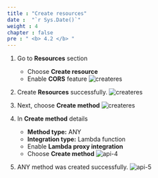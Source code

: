 ```yaml
---
title : "Create resources"
date :  "`r Sys.Date()`" 
weight : 4
chapter : false
pre : " <b> 4.2 </b> "
---
```

1. Go to **Resources** section
   - Choose **Create resource**
   - Enable **CORS** feature
![createres](/images/5-apigw/5.2-createresources/create-1.png)
2. Create **Resources** successfully.
![createres](/images/5-apigw/5.2-createresources/create-2.png)


3. Next, choose **Create method**
![createres](/images/5-apigw/5.2-createresources/create-3.png)
4. In **Create method** details
    - **Method type:** ANY
    - **Integration type:** Lambda function
    - Enable **Lambda proxy integration**
    - Choose **Create method**
![api-4](/images/5-apigw/5.2-createresources/api-4.png)
5. ANY method was created successfully.
![api-5](/images/5-apigw/5.2-createresources/api-5.png)